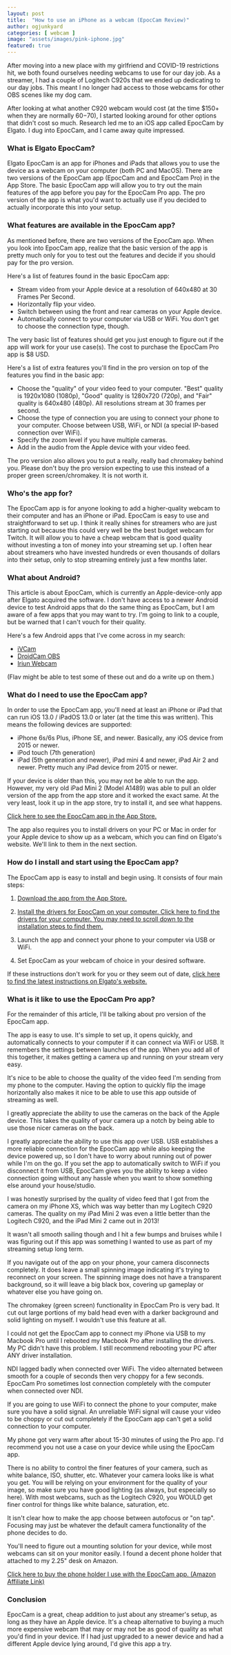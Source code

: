 ```yaml
---
layout: post
title:  "How to use an iPhone as a webcam (EpocCam Review)"
author: ogjunkyard
categories: [ webcam ]
image: "assets/images/pink-iphone.jpg"
featured: true
---
```

After moving into a new place with my girlfriend and COVID-19 restrictions hit, we both found ourselves needing webcams to use for our day job. As a streamer, I had a couple of Logitech C920s that we ended up dedicating to our day jobs. This meant I no longer had access to those webcams for other OBS scenes like my dog cam.

After looking at what another C920 webcam would cost (at the time $150+ when they are normally $60-$70), I started looking around for other options that didn't cost so much. Research led me to an iOS app called EpocCam by Elgato. I dug into EpocCam, and I came away quite impressed.

### What is Elgato EpocCam?
Elgato EpocCam is an app for iPhones and iPads that allows you to use the device as a webcam on your computer (both PC and MacOS). There are two versions of the EpocCam app (EpocCam and and EpocCam Pro) in the App Store. The basic EpocCam app will allow you to try out the main features of the app before you pay for the EpocCam Pro app. The pro version of the app is what you'd want to actually use if you decided to actually incorporate this into your setup.

### What features are available in the EpocCam app?

As mentioned before, there are two versions of the EpocCam app. When you look into EpocCam app, realize that the basic version of the app is pretty much only for you to test out the features and decide if you should pay for the pro version.

Here's a list of features found in the basic EpocCam app:

- Stream video from your Apple device at a resolution of 640x480 at 30 Frames Per Second.
- Horizontally flip your video.
- Switch between using the front and rear cameras on your Apple device.
- Automatically connect to your computer via USB or WiFi. You don't get to choose the connection type, though.

The very basic list of features should get you just enough to figure out if the app will work for your use case(s). The cost to purchase the EpocCam Pro app is $8 USD.

Here's a list of extra features you'll find in the pro version on top of the features you find in the basic app:

- Choose the "quality" of your video feed to your computer. "Best" quality is 1920x1080 (1080p), "Good" quality is 1280x720 (720p), and "Fair" quality is 640x480 (480p). All resolutions stream at 30 frames per second.
- Choose the type of connection you are using to connect your phone to your computer. Choose between USB, WiFi, or NDI (a special IP-based connection over WiFi).
- Specify the zoom level if you have multiple cameras.
- Add in the audio from the Apple device with your video feed.

The pro version also allows you to put a really, really bad chromakey behind you. Please don't buy the pro version expecting to use this instead of a proper green screen/chromakey. It is not worth it.

### Who's the app for?
The EpocCam app is for anyone looking to add a higher-quality webcam to their computer and has an iPhone or iPad. EpocCam is easy to use and straightforward to set up. I think it really shines for streamers who are just starting out because this could very well be the best budget webcam for Twitch. It will allow you to have a cheap webcam that is good quality without investing a ton of money into your streaming set up. I often hear about streamers who have invested hundreds or even thousands of dollars into their setup, only to stop streaming entirely just a few months later.

### What about Android?
This article is about EpocCam, which is currently an Apple-device-only app after Elgato acquired the software. I don't have access to a newer Android device to test Android apps that do the same thing as EpocCam, but I am aware of a few apps that you may want to try. I'm going to link to a couple, but be warned that I can't vouch for their quality.

Here's a few Android apps that I've come across in my search:

- [iVCam](https://play.google.com/store/apps/details?id=com.e2esoft.ivcam&hl=en_US&gl=US)
- [DroidCam OBS](https://play.google.com/store/apps/details?id=com.dev47apps.obsdroidcam)
- [Iriun Webcam](https://play.google.com/store/apps/details?id=com.jacksoftw.webcam)

(Flav might be able to test some of these out and do a write up on them.)

### What do I need to use the EpocCam app?
In order to use the EpocCam app, you'll need at least an iPhone or iPad that can run iOS 13.0 / iPadOS 13.0 or later (at the time this was written). This means the following devices are supported:

- iPhone 6s/6s Plus, iPhone SE, and newer. Basically, any iOS device from 2015 or newer.
- iPod touch (7th generation)
- iPad (5th generation and newer), iPad mini 4 and newer, iPad Air 2 and newer. Pretty much any iPad device from 2015 or newer.

If your device is older than this, you may not be able to run the app. However, my very old iPad Mini 2 (Model A1489) was able to pull an older version of the app from the app store and it worked the exact same. At the very least, look it up in the app store, try to install it, and see what happens.

[Click here to see the EpocCam app in the App Store.](https://apps.apple.com/app/id435355256)

The app also requires you to install drivers on your PC or Mac in order for your Apple device to show up as a webcam, which you can find on Elgato's website. We'll link to them in the next section.

### How do I install and start using the EpocCam app?

The EpocCam app is easy to install and begin using. It consists of four main steps:

1. [Download the app from the App Store.](https://apps.apple.com/app/id435355256)

2. [Install the drivers for EpocCam on your computer. Click here to find the drivers for your computer. You may need to scroll down to the installation steps to find them.](https://www.elgato.com/en/epoccam)

3. Launch the app and connect your phone to your computer via USB or WiFi.

4. Set EpocCam as your webcam of choice in your desired software.

If these instructions don't work for you or they seem out of date, [click here to find the latest instructions on Elgato's website.](https://www.elgato.com/en/epoccam)

### What is it like to use the EpocCam Pro app?

For the remainder of this article, I'll be talking about pro version of the EpocCam app.

The app is easy to use. It's simple to set up, it opens quickly, and automatically connects to your computer if it can connect via WiFi or USB. It remembers the settings between launches of the app. When you add all of this together, it makes getting a camera up and running on your stream very easy.

It's nice to be able to choose the quality of the video feed I'm sending from my phone to the computer. Having the option to quickly flip the image horizontally also makes it nice to be able to use this app outside of streaming as well.

I greatly appreciate the ability to use the cameras on the back of the Apple device. This takes the quality of your camera up a notch by being able to use those nicer cameras on the back.

I greatly appreciate the ability to use this app over USB. USB establishes a more reliable connection for the EpocCam app while also keeping the device powered up, so I don't have to worry about running out of power while I'm on the go. If you set the app to automatically switch to WiFi if you disconnect it from USB, EpocCam gives you the ability to keep a video connection going without any hassle when you want to show something else around your house/studio.

I was honestly surprised by the quality of video feed that I got from the camera on my iPhone XS, which was way better than my Logitech C920 cameras. The quality on my iPad Mini 2 was even a little better than the Logitech C920, and the iPad Mini 2 came out in 2013!

It wasn't all smooth sailing though and I hit a few bumps and bruises while I was figuring out if this app was something I wanted to use as part of my streaming setup long term.

If you navigate out of the app on your phone, your camera disconnects completely. It does leave a small spinning image indicating it's trying to reconnect on your screen. The spinning image does not have a transparent background, so it will leave a big black box, covering up gameplay or whatever else you have going on.

The chromakey (green screen) functionality in EpocCam Pro is very bad. It cut out large portions of my bald head even with a darker background and solid lighting on myself. I wouldn't use this feature at all.

I could not get the EpocCam app to connect my iPhone via USB to my Macbook Pro until I rebooted my Macbook Pro after installing the drivers. My PC didn't have this problem. I still recommend rebooting your PC after ANY driver installation.

NDI lagged badly when connected over WiFi. The video alternated between smooth for a couple of seconds then very choppy for a few seconds. EpocCam Pro sometimes lost connection completely with the computer when connected over NDI.

If you are going to use WiFi to connect the phone to your computer, make sure you have a solid signal. An unreliable WiFi signal will cause your video to be choppy or cut out completely if the EpocCam app can't get a solid connection to your computer.

My phone got very warm after about 15-30 minutes of using the Pro app. I'd recommend you not use a case on your device while using the EpocCam app.

There is no ability to control the finer features of your camera, such as white balance, ISO, shutter, etc. Whatever your camera looks like is what you get. You will be relying on your environment for the quality of your image, so make sure you have good lighting (as always, but especially so here). With most webcams, such as the Logitech C920, you WOULD get finer control for things like white balance, saturation, etc.

It isn't clear how to make the app choose between autofocus or "on tap". Focusing may just be whatever the default camera functionality of the phone decides to do.

You'll need to figure out a mounting solution for your device, while most webcams can sit on your monitor easily. I found a decent phone holder that attached to my 2.25" desk on Amazon.

[Click here to buy the phone holder I use with the EpocCam app. (Amazon Affiliate Link)](https://amzn.to/2UlthHW)

### Conclusion

EpocCam is a great, cheap addition to just about any streamer's setup, as long as they have an Apple device. It's a cheap alternative to buying a much more expensive webcam that may or may not be as good of quality as what you'd find in your device. If I had just upgraded to a newer device and had a different Apple device lying around, I'd give this app a try.
